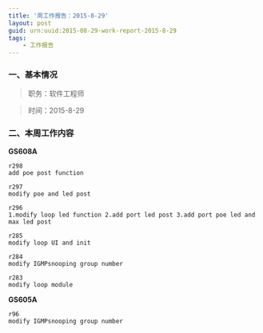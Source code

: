 ```yaml
---
title: '周工作报告：2015-8-29'
layout: post
guid: urn:uuid:2015-08-29-work-report-2015-8-29
tags:
    - 工作报告
---
```


### 一、基本情况

> 职务：软件工程师

> 时间：2015-8-29

### 二、本周工作内容

**GS608A**

	r298
	add poe post function

	r297
	modify poe and led post

	r296
	1.modify loop led function 2.add port led post 3.add port poe led and max led post

	r285
	modify loop UI and init
	
	r284
	modify IGMPsnooping group number
	
	r283
	modify loop module

**GS605A**

	r96
	modify IGMPsnooping group number
